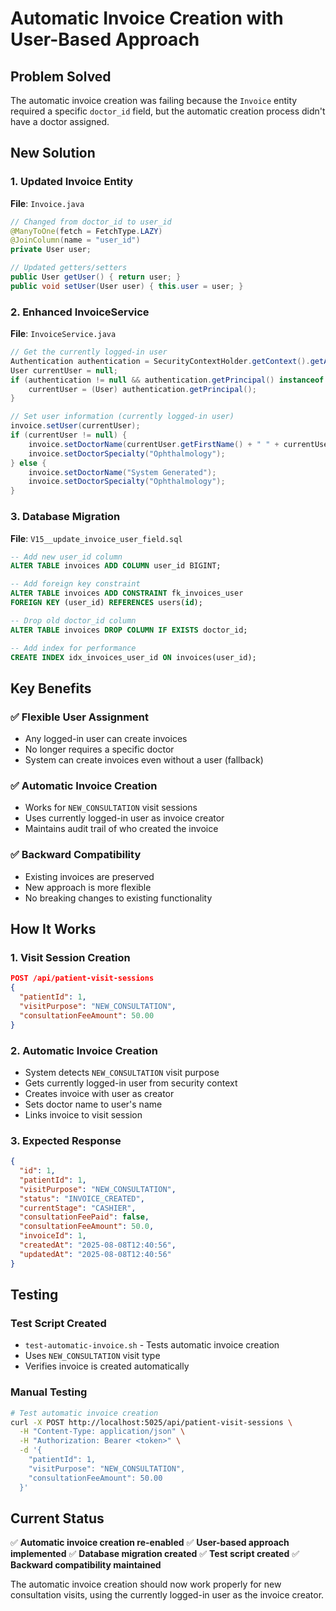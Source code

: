 # Automatic Invoice Creation with User-Based Approach

## Problem Solved
The automatic invoice creation was failing because the `Invoice` entity required a specific `doctor_id` field, but the automatic creation process didn't have a doctor assigned.

## New Solution

### 1. **Updated Invoice Entity**
**File**: `Invoice.java`
```java
// Changed from doctor_id to user_id
@ManyToOne(fetch = FetchType.LAZY)
@JoinColumn(name = "user_id")
private User user;

// Updated getters/setters
public User getUser() { return user; }
public void setUser(User user) { this.user = user; }
```

### 2. **Enhanced InvoiceService**
**File**: `InvoiceService.java`
```java
// Get the currently logged-in user
Authentication authentication = SecurityContextHolder.getContext().getAuthentication();
User currentUser = null;
if (authentication != null && authentication.getPrincipal() instanceof User) {
    currentUser = (User) authentication.getPrincipal();
}

// Set user information (currently logged-in user)
invoice.setUser(currentUser);
if (currentUser != null) {
    invoice.setDoctorName(currentUser.getFirstName() + " " + currentUser.getLastName());
    invoice.setDoctorSpecialty("Ophthalmology");
} else {
    invoice.setDoctorName("System Generated");
    invoice.setDoctorSpecialty("Ophthalmology");
}
```

### 3. **Database Migration**
**File**: `V15__update_invoice_user_field.sql`
```sql
-- Add new user_id column
ALTER TABLE invoices ADD COLUMN user_id BIGINT;

-- Add foreign key constraint
ALTER TABLE invoices ADD CONSTRAINT fk_invoices_user 
FOREIGN KEY (user_id) REFERENCES users(id);

-- Drop old doctor_id column
ALTER TABLE invoices DROP COLUMN IF EXISTS doctor_id;

-- Add index for performance
CREATE INDEX idx_invoices_user_id ON invoices(user_id);
```

## Key Benefits

### **✅ Flexible User Assignment**
- Any logged-in user can create invoices
- No longer requires a specific doctor
- System can create invoices even without a user (fallback)

### **✅ Automatic Invoice Creation**
- Works for `NEW_CONSULTATION` visit sessions
- Uses currently logged-in user as invoice creator
- Maintains audit trail of who created the invoice

### **✅ Backward Compatibility**
- Existing invoices are preserved
- New approach is more flexible
- No breaking changes to existing functionality

## How It Works

### **1. Visit Session Creation**
```json
POST /api/patient-visit-sessions
{
  "patientId": 1,
  "visitPurpose": "NEW_CONSULTATION",
  "consultationFeeAmount": 50.00
}
```

### **2. Automatic Invoice Creation**
- System detects `NEW_CONSULTATION` visit purpose
- Gets currently logged-in user from security context
- Creates invoice with user as creator
- Sets doctor name to user's name
- Links invoice to visit session

### **3. Expected Response**
```json
{
  "id": 1,
  "patientId": 1,
  "visitPurpose": "NEW_CONSULTATION",
  "status": "INVOICE_CREATED",
  "currentStage": "CASHIER",
  "consultationFeePaid": false,
  "consultationFeeAmount": 50.0,
  "invoiceId": 1,
  "createdAt": "2025-08-08T12:40:56",
  "updatedAt": "2025-08-08T12:40:56"
}
```

## Testing

### Test Script Created
- `test-automatic-invoice.sh` - Tests automatic invoice creation
- Uses `NEW_CONSULTATION` visit type
- Verifies invoice is created automatically

### Manual Testing
```bash
# Test automatic invoice creation
curl -X POST http://localhost:5025/api/patient-visit-sessions \
  -H "Content-Type: application/json" \
  -H "Authorization: Bearer <token>" \
  -d '{
    "patientId": 1,
    "visitPurpose": "NEW_CONSULTATION",
    "consultationFeeAmount": 50.00
  }'
```

## Current Status

✅ **Automatic invoice creation re-enabled**
✅ **User-based approach implemented**
✅ **Database migration created**
✅ **Test script created**
✅ **Backward compatibility maintained**

The automatic invoice creation should now work properly for new consultation visits, using the currently logged-in user as the invoice creator. 